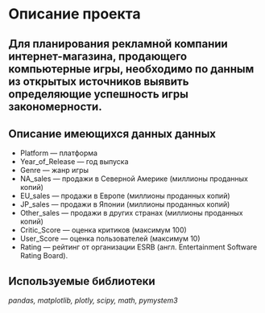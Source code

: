 # Описание проекта 

## Для планирования рекламной компании интернет-магазина, продающего компьютерные игры, необходимо по данным из открытых источников  выявить определяющие успешность игры закономерности.

## Описание имеющихся данных данных
- Platform — платформа
- Year_of_Release — год выпуска
- Genre — жанр игры
- NA_sales — продажи в Северной Америке (миллионы проданных копий)
- EU_sales — продажи в Европе (миллионы проданных копий)
- JP_sales — продажи в Японии (миллионы проданных копий)
- Other_sales — продажи в других странах (миллионы проданных копий)
- Critic_Score — оценка критиков (максимум 100)
- User_Score — оценка пользователей (максимум 10)
- Rating — рейтинг от организации ESRB (англ. Entertainment Software Rating Board). 

## Используемые библиотеки 
*pandas, matplotlib, plotly, scipy, math, pymystem3*